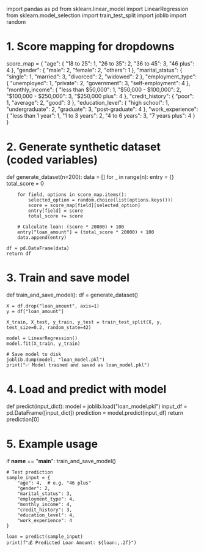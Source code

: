 import pandas as pd
from sklearn.linear_model import LinearRegression
from sklearn.model_selection import train_test_split
import joblib
import random

# 1. Score mapping for dropdowns
score_map = {
    "age": {
        "18 to 25": 1,
        "26 to 35": 2,
        "36 to 45": 3,
        "46 plus": 4
    },
    "gender": {
        "male": 2,
        "female": 2,
        "others": 1
    },
    "marital_status": {
        "single": 1,
        "married": 3,
        "divorced": 2,
        "widowed": 2
    },
    "employment_type": {
        "unemployed": 1,
        "private": 2,
        "government": 3,
        "self-employment": 4
    },
    "monthly_income": {
        "less than $50,000": 1,
        "$50,000 - $100,000": 2,
        "$100,000 - $250,000": 3,
        "$250,000 plus": 4
    },
    "credit_history": {
        "poor": 1,
        "average": 2,
        "good": 3
    },
    "education_level": {
        "high school": 1,
        "undergraduate": 2,
        "graduate": 3,
        "post-graduate": 4
    },
    "work_experience": {
        "less than 1 year": 1,
        "1 to 3 years": 2,
        "4 to 6 years": 3,
        "7 years plus": 4
    }
}

# 2. Generate synthetic dataset (coded variables)
def generate_dataset(n=200):
    data = []
    for _ in range(n):
        entry = {}
        total_score = 0

        for field, options in score_map.items():
            selected_option = random.choice(list(options.keys()))
            score = score_map[field][selected_option]
            entry[field] = score
            total_score += score

        # Calculate loan: (score * 20000) + 100
        entry["loan_amount"] = (total_score * 20000) + 100
        data.append(entry)

    df = pd.DataFrame(data)
    return df

# 3. Train and save model
def train_and_save_model():
    df = generate_dataset()

    X = df.drop("loan_amount", axis=1)
    y = df["loan_amount"]

    X_train, X_test, y_train, y_test = train_test_split(X, y, test_size=0.2, random_state=42)

    model = LinearRegression()
    model.fit(X_train, y_train)

    # Save model to disk
    joblib.dump(model, "loan_model.pkl")
    print("✅ Model trained and saved as loan_model.pkl")

# 4. Load and predict with model
def predict(input_dict):
    model = joblib.load("loan_model.pkl")
    input_df = pd.DataFrame([input_dict])
    prediction = model.predict(input_df)
    return prediction[0]

# 5. Example usage
if __name__ == "__main__":
    train_and_save_model()

    # Test prediction
    sample_input = {
        "age": 4,  # e.g. "46 plus"
        "gender": 2,
        "marital_status": 3,
        "employment_type": 4,
        "monthly_income": 4,
        "credit_history": 3,
        "education_level": 4,
        "work_experience": 4
    }

    loan = predict(sample_input)
    print(f"💰 Predicted Loan Amount: ${loan:,.2f}")